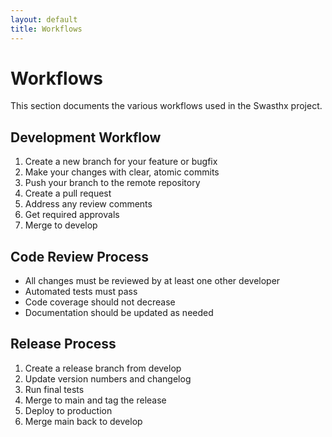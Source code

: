 ```yaml
---
layout: default
title: Workflows
---
```


# Workflows

This section documents the various workflows used in the Swasthx project.

## Development Workflow

1. Create a new branch for your feature or bugfix
2. Make your changes with clear, atomic commits
3. Push your branch to the remote repository
4. Create a pull request
5. Address any review comments
6. Get required approvals
7. Merge to develop

## Code Review Process

- All changes must be reviewed by at least one other developer
- Automated tests must pass
- Code coverage should not decrease
- Documentation should be updated as needed

## Release Process

1. Create a release branch from develop
2. Update version numbers and changelog
3. Run final tests
4. Merge to main and tag the release
5. Deploy to production
6. Merge main back to develop
